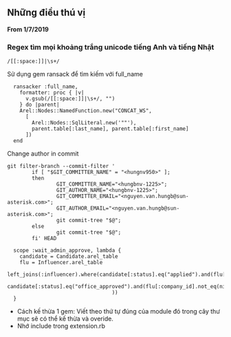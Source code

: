 ## Những điều thú vị
**From 1/7/2019**

### Regex tìm mọi khoảng trắng unicode tiếng Anh và tiếng Nhật
```
/[[:space:]]|\s+/
```

Sử dụng gem ransack để tìm kiếm với full_name
```
  ransacker :full_name,
    formatter: proc { |v|
      v.gsub(/[[:space:]]|\s+/, "")
    } do |parent|
    Arel::Nodes::NamedFunction.new("CONCAT_WS",
      [
        Arel::Nodes::SqlLiteral.new('""'),
        parent.table[:last_name], parent.table[:first_name]
      ])
  end
```


Change author in commit
```
git filter-branch --commit-filter '
        if [ "$GIT_COMMITTER_NAME" = "<hungnv950>" ];
        then
                GIT_COMMITTER_NAME="<hungbnv-1225>";
                GIT_AUTHOR_NAME="<hungbnv-1225>";
                GIT_COMMITTER_EMAIL="<nguyen.van.hungb@sun-asterisk.com>";
                GIT_AUTHOR_EMAIL="<nguyen.van.hungb@sun-asterisk.com>";
                git commit-tree "$@";
        else
                git commit-tree "$@";
        fi' HEAD
```

```
  scope :wait_admin_approve, lambda {
    candidate = Candidate.arel_table
    flu = Influencer.arel_table
    left_joins(:influencer).where(candidate[:status].eq("applied").and(flu[:company_id].eq(nil)).or(
                                    candidate[:status].eq("office_approved").and(flu[:company_id].not_eq(nil))
                                  ))
  }
```

- Cách kế thừa 1 gem: Viết theo thứ tự đúng của module đó trong cây thư mục sẽ có thể kế thừa và overide.
- Nhớ include trong extension.rb
